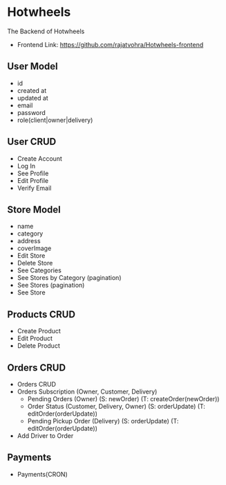 # Hotwheels

The Backend of Hotwheels
- Frontend Link: https://github.com/rajatvohra/Hotwheels-frontend

## User Model

- id
- created at
- updated at
- email
- password
- role(client|owner|delivery)

## User CRUD

- Create Account
- Log In
- See Profile
- Edit Profile
- Verify Email

## Store Model

- name
- category
- address
- coverImage
- Edit Store
- Delete Store
- See Categories
- See Stores by Category (pagination)
- See Stores (pagination)
- See Store

## Products CRUD

- Create Product
- Edit Product
- Delete Product

## Orders CRUD

- Orders CRUD
- Orders Subscription (Owner, Customer, Delivery)
  - Pending Orders (Owner) (S: newOrder) (T: createOrder(newOrder))
  - Order Status (Customer, Delivery, Owner) (S: orderUpdate) (T: editOrder(orderUpdate))
  - Pending Pickup Order (Delivery) (S: orderUpdate) (T: editOrder(orderUpdate))
- Add Driver to Order

## Payments

- Payments(CRON)
